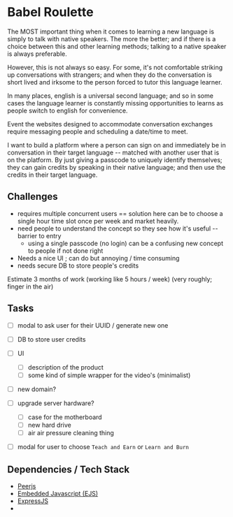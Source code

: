 # Babel Roulette 
The MOST important thing when it comes to learning a new language is simply to talk with native speakers. The more the better; and if there is a choice between this and other learning methods; talking to a native speaker is always preferable. 

However, this is not always so easy. For some, it's not comfortable striking up conversations with strangers; and when they do the conversation is short lived and irksome to the person forced to tutor this language learner. 

In many places, english is a universal second language; and so in some cases the language learner is constantly missing opportunities to learns as people switch to english for convenience. 

Event the websites designed to accommodate conversation exchanges require messaging people and scheduling a date/time to meet. 

I want to build a platform where a person can sign on and immediately be in conversation in their target language -- matched with another user that is on the platform. By just giving a passcode to uniquely identify themselves; they can gain credits by speaking in their native language; and then use the credits in their target language.

## Challenges 
- requires multiple concurrent users == solution here can be to choose a single hour time slot once per week and market heavily.
- need people to understand the concept so they see how it's useful -- barrier to entry
  - using a single passcode (no login) can be a confusing new concept to people if not done right
- Needs a nice UI ; can do but annoying / time consuming 
- needs secure DB to store people's credits


Estimate 3 months of work (working like 5 hours / week) (very roughly; finger in the air) 

## Tasks 
- [ ] modal to ask user for their UUID / generate new one
- [ ] DB to store user credits 
- [ ] UI 
  - [ ] description of the product
  - [ ] some kind of simple wrapper for the video's (minimalist)
- [ ] new domain? 
- [ ] upgrade server hardware? 
  - [ ] case for the motherboard
  - [ ] new hard drive
  - [ ] air air pressure cleaning thing 
- [ ] modal for user to choose `Teach and Earn` or `Learn and Burn`


## Dependencies / Tech Stack 
- [Peerjs](https://peerjs.com/) 
- [Embedded Javascript (EJS)](https://ejs.co/)
- [ExpressJS](https://expressjs.com/)
- 